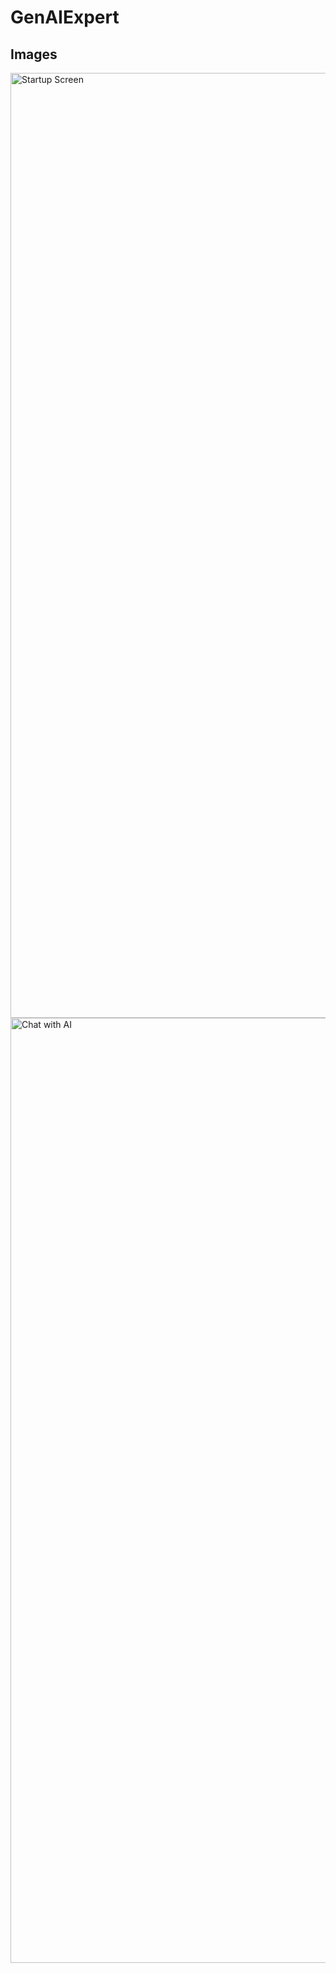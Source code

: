 # GenAIExpert


## Images
<img width="1512" alt="Startup Screen" src="https://github.com/user-attachments/assets/b9f01b4d-1906-465c-96fe-5ef42b374f79" />

<img width="1512" alt="Chat with AI" src="https://github.com/user-attachments/assets/7b295d0d-b865-4d4b-be7b-0d739e3f0856" />
